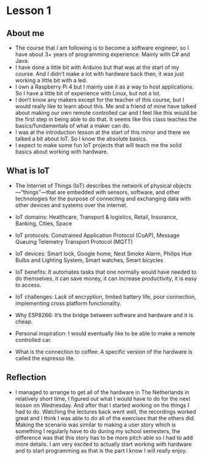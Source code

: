 # Lesson 1

## About me

* The course that I am following is to become a software engineer, so I have about 3+ years of programming experience. Mainly with C# and Java.
* I have done a little bit with Arduino but that was at the start of my course. And I didn’t make a lot with hardware back then, it was just working a little bit with a led. 
* I own a Raspberry Pi 4 but I mainly use it as a way to host applications. So I have a little bit of experience with Linux, but not a lot.
* I don’t know any makers except for the teacher of this course, but I would really like to learn about this. Me and a friend of mine have talked about making our own remote controlled car and I feel like this would be the first step in being able to do that. It seems like this class teaches the basics/fundamentals of what a maker can do.
* I was at the introduction lesson at the start of this minor and there we talked a bit about IoT. So I know the absolute basics. 
* I expect to make some fun IoT projects that will teach me the solid basics about working with hardware.

## What is IoT

* The Internet of Things (IoT) describes the network of physical objects—“things”—that are embedded with sensors, software, and other technologies for the purpose of connecting and exchanging data with other devices and systems over the internet.
* IoT domains: Healthcare, Transport & logistics, Retail, Insurance, Banking, Cities, Space
* IoT protocols: Constrained Application Protocol (CoAP), Message Queuing Telemetry Transport Protocol (MQTT)
* IoT devices: Smart lock, Google home, Nest Smoke Alarm, Philips Hue Bulbs and Lighting System, Smart watches, Smart bicycles
* IoT benefits: It automates tasks that one normally would have needed to do themselves, it can save money, it can increase productivity, it is easy to access.
* IoT challenges: Lack of encryption, limited battery life, poor connection, implementing cross platform functionality.

* Why ESP8266: It’s the bridge between software and hardware and it is cheap.
* Personal inspiration: I would eventually like to be able to make a remote controlled car.
* What is the connection to coffee: A specific version of the hardware is called the espresso lite.

## Reflection

* I managed to arrange to get all of the hardware in The Netherlands in relatively short time, I figured out what I would have to do for the next lesson on Wednesday. And after that I started working on the things I had to do. Watching the lectures back went well, the recordings worked great and I think I was able to do all of the exercises that the others did. Making the scenario was similar to making a user story which is something I regularly have to do during my school semesters, the difference was that this story has to be more pitch able so I had to add more details. 
I am very excited to actually start working with hardware and to start programming as that is the part I know I will really enjoy.

